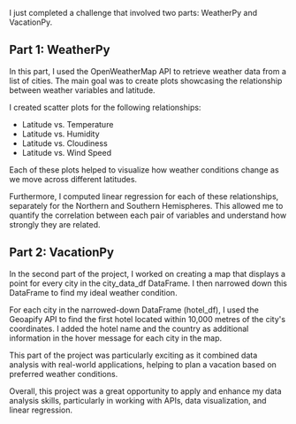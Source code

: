 I just completed a challenge that involved two parts: WeatherPy and VacationPy. 

## Part 1: WeatherPy

In this part, I used the OpenWeatherMap API to retrieve weather data from a list of cities. The main goal was to create plots showcasing the relationship between weather variables and latitude. 

I created scatter plots for the following relationships:
- Latitude vs. Temperature
- Latitude vs. Humidity
- Latitude vs. Cloudiness
- Latitude vs. Wind Speed

Each of these plots helped to visualize how weather conditions change as we move across different latitudes.

Furthermore, I computed linear regression for each of these relationships, separately for the Northern and Southern Hemispheres. This allowed me to quantify the correlation between each pair of variables and understand how strongly they are related.

## Part 2: VacationPy

In the second part of the project, I worked on creating a map that displays a point for every city in the city_data_df DataFrame. I then narrowed down this DataFrame to find my ideal weather condition.

For each city in the narrowed-down DataFrame (hotel_df), I used the Geoapify API to find the first hotel located within 10,000 metres of the city's coordinates. I added the hotel name and the country as additional information in the hover message for each city in the map.

This part of the project was particularly exciting as it combined data analysis with real-world applications, helping to plan a vacation based on preferred weather conditions.

Overall, this project was a great opportunity to apply and enhance my data analysis skills, particularly in working with APIs, data visualization, and linear regression.
